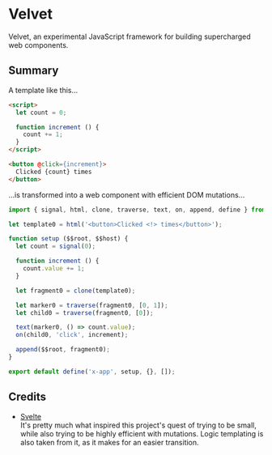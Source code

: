 # Velvet

Velvet, an experimental JavaScript framework for building supercharged web components.

## Summary

A template like this...

```html
<script>
  let count = 0;

  function increment () {
    count += 1;
  }
</script>

<button @click={increment}>
  Clicked {count} times
</button>
```

...is transformed into a web component with efficient DOM mutations...

```js
import { signal, html, clone, traverse, text, on, append, define } from '@intrnl/velvet/internal';

let template0 = html('<button>Clicked <!> times</button>');

function setup ($$root, $$host) {
  let count = signal(0);

  function increment () {
    count.value += 1;
  }

  let fragment0 = clone(template0);

  let marker0 = traverse(fragment0, [0, 1]);
  let child0 = traverse(fragment0, [0]);

  text(marker0, () => count.value);
  on(child0, 'click', increment);

  append($$root, fragment0);
}

export default define('x-app', setup, {}, []);
```

## Credits

- [Svelte](https://github.com/sveltejs/svelte)  
  It's pretty much what inspired this project's quest of trying to be small, while also trying to be
  highly efficient with mutations. Logic templating is also taken from it, as it makes for an easier
  transition.
